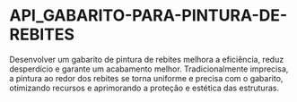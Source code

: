 # API_GABARITO-PARA-PINTURA-DE-REBITES
Desenvolver um gabarito de pintura de rebites melhora a eficiência, reduz desperdício e garante um acabamento melhor. Tradicionalmente imprecisa, a pintura ao redor dos rebites se torna uniforme e precisa com o gabarito, otimizando recursos e aprimorando a proteção e estética das estruturas.
